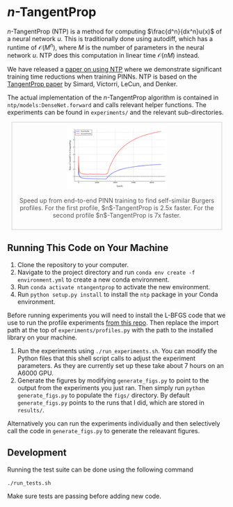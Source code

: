# $n$-TangentProp
$n$-TangentProp (NTP) is a method for computing $\frac{d^n}{dx^n}u(x)$ of a neural network $u$. This is traditionally done using autodiff, which has a runtime of $\mathcal{O}(M^n)$, where $M$ is the number of parameters in the neural network $u$. NTP does this computation in linear time $\mathcal{O}(nM)$ instead.

We have released a [paper on using NTP]() where we demonstrate significant training time reductions when training PINNs. NTP is based on the [TangentProp paper](https://proceedings.neurips.cc/paper/1991/hash/65658fde58ab3c2b6e5132a39fae7cb9-Abstract.html) by Simard, Victorri, LeCun, and Denker.

The actual implementation of the $n$-TangentProp algorithm is contained in `ntp/models:DenseNet.forward` and calls relevant helper functions. The experiments can be found in `experiments/` and the relevant sub-directories.

<div style="text-align: center; border: 1px solid #ccc; padding: 10px; margin: 10px;">
  <img src="fig/rate_comparison.png" alt="Rate Comparison" style="width:50%;">
  <p style="font-size: 14px; color: #555;">Speed up from end-to-end PINN training to find self-similar Burgers profiles. For the first profile, $n$-TangentProp is 2.5x faster. For the second profile $n$-TangentProp is 7x faster.</p>
</div>


## Running This Code on Your Machine
1. Clone the repository to your computer.
1. Navigate to the project directory and run `conda env create -f environment.yml` to create a new conda environment.
1. Run `conda activate ntangentprop` to activate the new environment.
1. Run `python setup.py install` to install the `ntp` package in your Conda environment. 

Before running experiments you will need to install the L-BFGS code that we use to run the profile experiments [from this repo](https://github.com/hjmshi/PyTorch-LBFGS). Then replace the import path at the top of `experiments/profiles.py` with the path to the installed library on your machine.

1. Run the experiments using `./run_experiments.sh`. You can modify the Python files that this shell script calls to adjust the experiment parameters. As they are currently set up these take about 7 hours on an A6000 GPU.
1. Generate the figures by modifying `generate_figs.py` to point to the output from the experiments you just ran. Then simply run `python generate_figs.py` to populate the `figs/` directory. By default `generate_figs.py` points to the runs that I did, which are stored in `results/`.

Alternatively you can run the experiments individually and then selectively call the code in `generate_figs.py` to generate the releavant figures.

## Development
Running the test suite can be done using the following command
```
./run_tests.sh
```

Make sure tests are passing before adding new code.